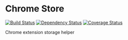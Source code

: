 # Chrome Store
[![Build Status](https://travis-ci.org/jwoos/chrome_helper.svg?branch=master)](https://travis-ci.org/jwoos/chrome_helper)
[![Dependency Status](https://dependencyci.com/github/jwoos/chrome_helper/badge)](https://dependencyci.com/github/jwoos/chrome_helper)
[![Coverage Status](https://coveralls.io/repos/github/jwoos/chrome_helper/badge.svg?branch=master)](https://coveralls.io/github/jwoos/chrome_helper?branch=master)

Chrome extension storage helper
